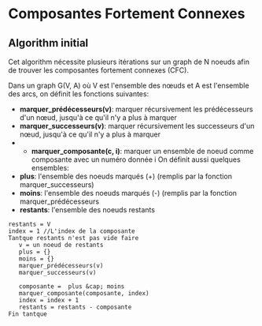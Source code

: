 # Composantes Fortement Connexes

## Algorithm initial 
Cet algorithm nécessite plusieurs itérations sur un graph de N noeuds afin de trouver les composantes fortement connexes (CFC). 

Dans un graph G(V, A) où V est l'ensemble des nœuds et A est l'ensemble des arcs, on définit les fonctions suivantes:
* __marquer_prédécesseurs(v)__: marquer récursivement les prédécesseurs d'un nœud, jusqu'à ce qu'il n'y a plus à marquer
* __marquer_successeurs(v)__: marquer récursivement les successeurs d'un nœud, jusqu'à ce qu'il n'y a plus à marquer
* * __marquer_composante(c, i)__: marquer un ensemble de noeud comme composante avec un numéro donnée i
On définit aussi quelques ensembles:
* __plus__: l'ensemble des noeuds marqués (+) (remplis par la fonction marquer_successeurs)
* __moins__: l'ensemble des noeuds marqués (-) (remplis par la fonction marquer_prédécesseurs
* __restants__: l'ensemble des noeuds restants

```
restants = V
index = 1 //L'index de la composante
Tantque restants n'est pas vide faire
   v = un noeud de restants
   plus = {}
   moins = {}
   marquer_prédécesseurs(v)
   marquer_successeurs(v)
   
   composante =  plus &cap; moins 
   marquer_composante(composante, index)
   index = index + 1
   restants = restants - composante
Fin tantque
```
